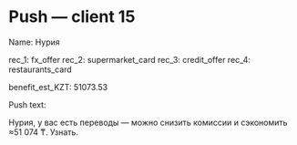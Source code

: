 # Push — client 15

Name: Нурия

rec_1: fx_offer
rec_2: supermarket_card
rec_3: credit_offer
rec_4: restaurants_card

benefit_est_KZT: 51073.53

Push text:

Нурия, у вас есть переводы — можно снизить комиссии и сэкономить ≈51 074 ₸. Узнать.

